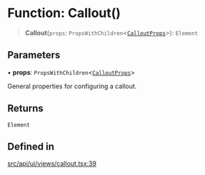 # Function: Callout()

> **Callout**(`props`: `PropsWithChildren`\<[`CalloutProps`](../interfaces/CalloutProps.md)\>): `Element`

## Parameters

• **props**: `PropsWithChildren`\<[`CalloutProps`](../interfaces/CalloutProps.md)\>

General properties for configuring a callout.

## Returns

`Element`

## Defined in

[src/api/ui/views/callout.tsx:39](https://github.com/GamerGirlandCo/datacore/blob/7f32893e5430e552f1b1164e828ac7a411d6e24f/src/api/ui/views/callout.tsx#L39)
